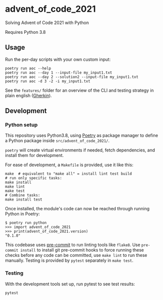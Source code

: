# advent_of_code_2021

Solving Advent of Code 2021 with Python

Requires Python 3.8


## Usage

Run the per-day scripts with your own custom input:

	poetry run aoc --help
	poetry run aoc --day 1 --input-file my_input1.txt
	poetry run aoc --day 2 --solution2 --input-file my_input1.txt
	poetry run aoc -d 3 -2 -i my_input1.txt

See the `features/` folder for an overview of the CLI and testing strategy in plain english ([Gherkin](https://cucumber.io/docs/gherkin/reference/)).

## Development

### Python setup

This repository uses Python3.8, using
[Poetry](https://python-poetry.org) as package manager to define a
Python package inside `src/advent_of_code_2021/`.

`poetry` will create virtual environments if needed, fetch
dependencies, and install them for development.


For ease of development, a `Makefile` is provided, use it like this:

	make  # equivalent to "make all" = install lint test build
	# run only specific tasks:
	make install
	make lint
	make test
	# Combine tasks:
	make install test

Once installed, the module's code can now be reached through running
Python in Poetry:

	$ poetry run python
	>>> import advent_of_code_2021
	>>> print(advent_of_code_2021.version)
	"0.1.0"

This codebase uses [pre-commit](https://pre-commit.com) to run linting
tools like `flake8`. Use `pre-commit install` to install git
pre-commit hooks to force running these checks before any code can be
committed, use `make lint` to run these manually. Testing is provided
by `pytest` separately in `make test`.


### Testing

With the development tools set up, run pytest to see test results:

	pytest
